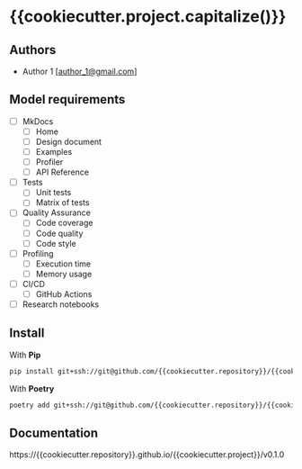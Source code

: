 # {{cookiecutter.project.capitalize()}}

## Authors

- Author 1 [<author_1@gmail.com>]

## Model requirements
- [ ] MkDocs
  - [ ] Home
  - [ ] Design document
  - [ ] Examples
  - [ ] Profiler
  - [ ] API Reference
- [ ] Tests
  - [ ] Unit tests
  - [ ] Matrix of tests
- [ ] Quality Assurance
  - [ ] Code coverage
  - [ ] Code quality
  - [ ] Code style
- [ ] Profiling
  - [ ] Execution time
  - [ ] Memory usage
- [ ] CI/CD
  - [ ] GitHub Actions 
- [ ] Research notebooks

## Install

With **Pip**
```bash
pip install git+ssh://git@github.com/{{cookiecutter.repository}}/{{cookiecutter.project}}@v0.1.0
```

With **Poetry**
```bash
poetry add git+ssh://git@github.com/{{cookiecutter.repository}}/{{cookiecutter.project}}@v0.1.0
```

## Documentation
https://{{cookiecutter.repository}}.github.io/{{cookiecutter.project}}/v0.1.0

